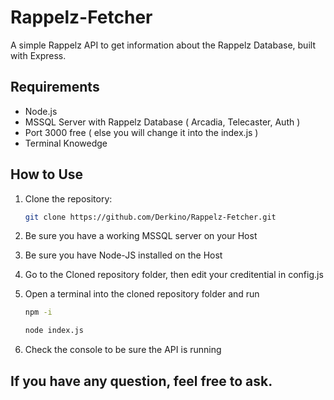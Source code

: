 # Rappelz-Fetcher

A simple Rappelz API to get information about the Rappelz Database, built with Express.

## Requirements

- Node.js
- MSSQL Server with Rappelz Database ( Arcadia, Telecaster, Auth )
- Port 3000 free ( else you will change it into the index.js )
- Terminal Knowedge

## How to Use

1. Clone the repository:

   ```bash
   git clone https://github.com/Derkino/Rappelz-Fetcher.git
   ```

2. Be sure you have a working MSSQL server on your Host

3. Be sure you have Node-JS installed on the Host

4. Go to the Cloned repository folder, then edit your creditential in config.js

5. Open a terminal into the cloned repository folder and run

   ```bash
   npm -i
   ```

   ```bash
   node index.js
   ```

6. Check the console to be sure the API is running

## If you have any question, feel free to ask.
